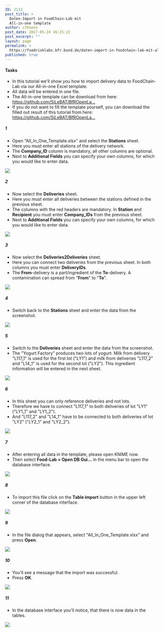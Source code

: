 ```yaml
---
ID: 2112
post_title: >
  Daten-Import in FoodChain-Lab mit
  All-in-one template
author: cthoens
post_date: 2017-05-24 16:25:22
post_excerpt: ""
layout: page
permalink: >
  https://foodrisklabs.bfr.bund.de/daten-import-in-foodchain-lab-mit-all-in-one-template/
published: true
---
```

<h4>Tasks</h4>
<ul>
<li>In this tutorial we'll show you how to import delivery data to FoodChain-Lab via our All-in-one Excel template.</li>
<li>All data will be entered in one file.</li>
<li>The All-in-one template can be download from here: <a href="https://github.com/SiLeBAT/BfROpenLabResources/raw/master/GitHubPages/templates/All_In_One_Template.xlsx" target="_blank">https://github.com/SiLeBAT/BfROpenLa...</a></li>
<li>If you do not want to fill the template yourself, you can download the filled out result of this tutorial from here: <a href="https://github.com/SiLeBAT/BfROpenLabResources/raw/master/GitHubPages/documents/All_In_One_Template_Example.xlsx" target="_blank">https://github.com/SiLeBAT/BfROpenLa...</a></li>
</ul>
<h5>1</h5>
<ul>
<li>Open "All_In_One_Template.xlsx" and select the <b>Stations</b> sheet.</li>
<li>Here you must enter all stations of the delivery network.</li>
<li>The <b>Company_ID</b> column is mandatory, all other columns are optional.</li>
<li>Next to <b>Additional Fields</b> you can specify your own columns, for which you would like to enter data.</li>
</ul>
<a href="https://github.com/SiLeBAT/BfROpenLabResources/raw/master/GitHubPages/documents/foodchainlab_datatemplate/1.png"><img class="aligncenter size-full" src="https://github.com/SiLeBAT/BfROpenLabResources/raw/master/GitHubPages/documents/foodchainlab_datatemplate/1.png"/></a>
<h5>2</h5>
<ul>
<li>Now select the <b>Deliveries</b> sheet.</li>
<li>Here you must enter all deliveries between the stations defined in the previous sheet.</li>
<li>The columns with the red headers are mandatory. In <b>Station</b> and <b>Recipient</b> you must enter <b>Company_IDs</b> from the previous sheet.</li>
<li>Next to <b>Additional Fields</b> you can specify your own columns, for which you would like to enter data.</li>
</ul>
<a href="https://github.com/SiLeBAT/BfROpenLabResources/raw/master/GitHubPages/documents/foodchainlab_datatemplate/2.png"><img class="aligncenter size-full" src="https://github.com/SiLeBAT/BfROpenLabResources/raw/master/GitHubPages/documents/foodchainlab_datatemplate/2.png"/></a>
<h5>3</h5>
<ul>
<li>Now select the <b>Deliveries2Deliveries</b> sheet.</li>
<li>Here you can connect two deliveries from the previous sheet. In both columns you must enter <b>DeliveryIDs</b>.</li>
<li>The <b>From</b>-delivery is a part/ingredient of the <b>To</b>-delivery. A contamination can spread from "<b>From</b>" to "<b>To</b>".</li>
</ul>
<a href="https://github.com/SiLeBAT/BfROpenLabResources/raw/master/GitHubPages/documents/foodchainlab_datatemplate/3.png"><img class="aligncenter size-full" src="https://github.com/SiLeBAT/BfROpenLabResources/raw/master/GitHubPages/documents/foodchainlab_datatemplate/3.png"/></a>
<h5>4</h5>
<ul>
<li>Switch back to the <b>Stations</b> sheet and enter the data from the screenshot.</li>
</ul>
<a href="https://github.com/SiLeBAT/BfROpenLabResources/raw/master/GitHubPages/documents/foodchainlab_datatemplate/4.png"><img class="aligncenter size-full" src="https://github.com/SiLeBAT/BfROpenLabResources/raw/master/GitHubPages/documents/foodchainlab_datatemplate/4.png"/></a>
<h5>5</h5>
<ul>
<li>Switch to the <b>Deliveries</b> sheet and enter the data from the screenshot.</li>
<li>The "Yogurt Factory" produces two lots of yogurt. Milk from delivery "L117_1" is used for the first lot ("LY1") and milk from deliveries "L117_2" and "L14_1" is used for the second lot ("LY2"). This ingredient information will be entered in the next sheet.</li>
</ul>
<a href="https://github.com/SiLeBAT/BfROpenLabResources/raw/master/GitHubPages/documents/foodchainlab_datatemplate/5.png"><img class="aligncenter size-full" src="https://github.com/SiLeBAT/BfROpenLabResources/raw/master/GitHubPages/documents/foodchainlab_datatemplate/5.png"/></a>
<h5>6</h5>
<ul>
<li>In this sheet you can only reference deliveries and not lots.</li>
<li>Therefore we have to connect "L117_1" to both deliveries of lot "LY1" ("LY1_1" and "LY1_2").</li>
<li>And "L117_2" and "L14_1" have to be connected to both deliveries of lot "LY2" ("LY2_1" and "LY2_2").</li>
</ul>
<a href="https://github.com/SiLeBAT/BfROpenLabResources/raw/master/GitHubPages/documents/foodchainlab_datatemplate/6.png"><img class="aligncenter size-full" src="https://github.com/SiLeBAT/BfROpenLabResources/raw/master/GitHubPages/documents/foodchainlab_datatemplate/6.png"/></a>
<h5>7</h5>
<ul>
<li>After entering all data in the template, please open KNIME now.</li>
<li>Then select <b>Food-Lab > Open DB Gui...</b> in the menu bar to open the database interface.</li>
</ul>
<a href="https://github.com/SiLeBAT/BfROpenLabResources/raw/master/GitHubPages/documents/foodchainlab_datatemplate/7.png"><img class="aligncenter size-full" src="https://github.com/SiLeBAT/BfROpenLabResources/raw/master/GitHubPages/documents/foodchainlab_datatemplate/7.png"/></a>
<h5>8</h5>
<ul>
<li>To import this file click on the <b>Table import</b> button in the upper left corner of the database interface.</li>
</ul>
<a href="https://github.com/SiLeBAT/BfROpenLabResources/raw/master/GitHubPages/documents/foodchainlab_datatemplate/8.png"><img class="aligncenter size-full" src="https://github.com/SiLeBAT/BfROpenLabResources/raw/master/GitHubPages/documents/foodchainlab_datatemplate/8.png"/></a>
<h5>9</h5>
<ul>
<li>In the file dialog that appears, select "All_In_One_Template.xlsx" and press <b>Open</b>.</li>
</ul>
<a href="https://github.com/SiLeBAT/BfROpenLabResources/raw/master/GitHubPages/documents/foodchainlab_datatemplate/9.png"><img class="aligncenter size-full" src="https://github.com/SiLeBAT/BfROpenLabResources/raw/master/GitHubPages/documents/foodchainlab_datatemplate/9.png"/></a>
<h5>10</h5>
<ul>
<li>You'll see a message that the import was successful.</li>
<li>Press <b>OK</b>.</li>
</ul>
<a href="https://github.com/SiLeBAT/BfROpenLabResources/raw/master/GitHubPages/documents/foodchainlab_datatemplate/10.png"><img class="aligncenter size-full" src="https://github.com/SiLeBAT/BfROpenLabResources/raw/master/GitHubPages/documents/foodchainlab_datatemplate/10.png"/></a>
<h5>11</h5>
<ul>
<li>In the database interface you'll notice, that there is now data in the tables.</li>
</ul>
<a href="https://github.com/SiLeBAT/BfROpenLabResources/raw/master/GitHubPages/documents/foodchainlab_datatemplate/11.png"><img class="aligncenter size-full" src="https://github.com/SiLeBAT/BfROpenLabResources/raw/master/GitHubPages/documents/foodchainlab_datatemplate/11.png"/></a>